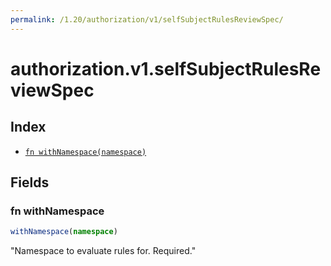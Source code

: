 ```yaml
---
permalink: /1.20/authorization/v1/selfSubjectRulesReviewSpec/
---
```


# authorization.v1.selfSubjectRulesReviewSpec



## Index

* [`fn withNamespace(namespace)`](#fn-withnamespace)

## Fields

### fn withNamespace

```ts
withNamespace(namespace)
```

"Namespace to evaluate rules for. Required."